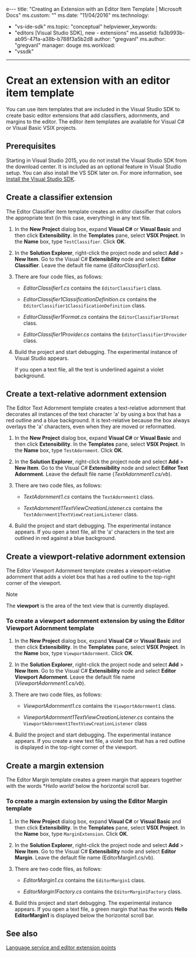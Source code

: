 e---
title: "Creating an Extension with an Editor Item Template | Microsoft Docs"
ms.custom: ""
ms.date: "11/04/2016"
ms.technology: 
  - "vs-ide-sdk"
ms.topic: "conceptual"
helpviewer_keywords: 
  - "editors [Visual Studio SDK], new - extensions"
ms.assetid: fa3b993b-ab95-47fa-a38b-b788f3a5b2d8
author: "gregvanl"
ms.author: "gregvanl"
manager: douge
ms.workload: 
  - "vssdk"
---
# Creat an extension with an editor item template
You can use item templates that are included in the Visual Studio SDK to create basic editor extensions that add classifiers, adornments, and margins to the editor. The editor item templates are available for Visual C# or Visual Basic VSIX projects.  
  
## Prerequisites  
 Starting in Visual Studio 2015, you do not install the Visual Studio SDK from the download center. It is included as an optional feature in Visual Studio setup. You can also install the VS SDK later on. For more information, see [Install the Visual Studio SDK](../extensibility/installing-the-visual-studio-sdk.md).  
  
## Create a classifier extension  
 The Editor Classifier item template creates an editor classifier that colors the appropriate text (in this case, everything) in any text file.  
  
1.  In the **New Project** dialog box, expand **Visual C#** or **Visual Basic** and then click **Extensibility**. In the **Templates** pane, select **VSIX Project**. In the **Name** box, type `TestClassifier`. Click **OK**.  
  
2.  In the **Solution Explorer**, right-click the project node and select **Add** > **New Item**. Go to the Visual C# **Extensibility** node and select **Editor Classifier**. Leave the default file name (*EditorClassifier1.cs*).  
  
3.  There are four code files, as follows:  
  
    -   *EditorClassifier1.cs* contains the `EditorClassifier1` class.  
  
    -   *EditorClassifier1ClassificationDefinition.cs* contains the `EditorClassifier1ClassificationDefinition` class.  
  
    -   *EditorClassifier1Format.cs* contains the `EditorClassifier1Format`  class.  
  
    -   *EditorClassifier1Provider.cs* contains the `EditorClassifier1Provider` class.  
  
4.  Build the project and start debugging. The experimental instance of Visual Studio appears.  
  
     If you open a text file, all the text is underlined against a violet background.  
  
## Create a text-relative adornment extension  
 The Editor Text Adornment template creates a text-relative adornment that decorates all instances of the text character 'a' by using a box that has a red outline and a blue background. It is text-relative because the box always overlays the 'a' characters, even when they are moved or reformatted.  
  
1.  In the **New Project** dialog box, expand **Visual C#** or **Visual Basic** and then click **Extensibility**. In the **Templates** pane, select **VSIX Project**. In the **Name** box, type `TestAdornment`. Click **OK**.  
  
2.  In the **Solution Explorer**, right-click the project node and select **Add** > **New Item**. Go to the Visual C# **Extensibility** node and select **Editor Text Adornment**. Leave the default file name (*TextAdornment1.cs/vb*).  
  
3.  There are two code files, as follows:  
  
    -   *TextAdornment1.cs* contains the `TextAdornment1` class.  
  
    -   *TextAdornment1TextViewCreationListener.cs* contains the `TextAdornment1TextViewCreationListener` class.  
  
4.  Build the project and start debugging. The experimental instance appears. If you open a text file, all the 'a' characters in the text are outlined in red against a blue background.  
  
## Create a viewport-relative adornment extension  
 The Editor Viewport Adornment template creates a viewport-relative adornment that adds a violet box that has a red outline to the top-right corner of the viewport.  
  
> [!NOTE]
>  The **viewport** is the area of the text view that is currently displayed.  
  
### To create a viewport adornment extension by using the Editor Viewport Adornment template  
  
1.  In the **New Project** dialog box, expand **Visual C#** or **Visual Basic** and then click **Extensibility**. In the **Templates** pane, select **VSIX Project**. In the **Name** box, type `ViewportAdornment`. Click **OK**.  
  
2.  In the **Solution Explorer**, right-click the project node and select **Add** > **New Item**. Go to the Visual C# **Extensibility** node and select **Editor Viewport Adornment**. Leave the default file name (*ViewportAdornment1.cs/vb*).  
  
3.  There are two code files, as follows:  
  
    -   *ViewportAdornment1.cs* contains the `ViewportAdornment1` class.  
  
    -   *ViewportAdornment1TextViewCreationListener.cs* contains the `ViewportAdornment1TextViewCreationListener` class  
  
4.  Build the project and start debugging. The experimental instance appears. If you create a new text file, a violet box that has a red outline is displayed in the top-right corner of the viewport.  
  
## Create a margin extension  
 The Editor Margin template creates a green margin that appears together with the words **Hello world!* below the horizontal scroll bar.  
  
### To create a margin extension by using the Editor Margin template  
  
1.  In the **New Project** dialog box, expand **Visual C#** or **Visual Basic** and then click **Extensibility**. In the **Templates** pane, select **VSIX Project**. In the **Name** box, type `MarginExtension`. Click **OK**.  
  
2.  In the **Solution Explorer**, right-click the project node and select **Add** > **New Item**. Go to the Visual C# **Extensibility** node and select **Editor Margin**. Leave the default file name (EditorMargin1.cs/vb).  
  
3.  There are two code files, as follows:  
  
    -   *EditorMargin1.cs* contains the `EditorMargin1` class.  
  
    -   *EditorMargin1Factory.cs* contains the `EditorMargin1Factory` class.  
  
4.  Build this project and start debugging. The experimental instance appears. If you open a text file, a green margin that has the words **Hello EditorMargin1** is displayed below the horizontal scroll bar.  
  
## See also  
 [Language service and editor extension points](../extensibility/language-service-and-editor-extension-points.md)
